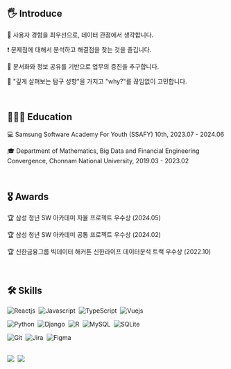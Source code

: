 ## 🖐 Introduce
🤝 사용자 경험을 최우선으로, 데이터 관점에서 생각합니다.

❗️  문제점에 대해서 분석하고 해결점을 찾는 것을 즐깁니다.

📑  문서화와 정보 공유를 기반으로 업무의 증진을 추구합니다.

🙌 "깊게 살펴보는 탐구 성향"을 가지고 "why?"를 끊임없이 고민합니다.

</br>

## 👩🏻‍💻 Education
💻 Samsung Software Academy For Youth (SSAFY) 10th, 2023.07 - 2024.06

🎓 Department of Mathematics, Big Data and Financial Engineering Convergence, Chonnam National University, 2019.03 - 2023.02

</br>

## 🎖️ Awards
🏆 삼성 청년 SW 아카데미 자율 프로젝트 우수상 (2024.05)

🏆 삼성 청년 SW 아카데미 공통 프로젝트 우수상 (2024.02)

🏆 신한금융그룹 빅데이터 해커톤 신한라이프 데이터분석 트랙 우수상 (2022.10)


</br>

## 🛠️ Skills


![Reactjs](https://img.shields.io/badge/React-61DAFB?style=flat&logo=react&logoColor=white)&nbsp;
![Javascript](https://img.shields.io/badge/JavaScript-F7DF1E?style=flat&logo=javascript&logoColor=black)&nbsp;
![TypeScript](https://img.shields.io/badge/TypeScript-3178C6?style=flat&logo=javascript&logoColor=white)&nbsp;
![Vuejs](https://img.shields.io/badge/Vue.js-4FC08D?style=flat&logo=react&logoColor=61DAFB)&nbsp;

![Python](https://img.shields.io/badge/Python-3776AB?style=flat&logo=python&logoColor=white)&nbsp;
![Django](https://img.shields.io/badge/Django-092E20?style=flat&logo=django&logoColor=white)&nbsp;
![R](https://img.shields.io/badge/R-276DC3?style=flat&logo=R&logoColor=white)&nbsp;
![MySQL](https://img.shields.io/badge/MySQL-4479A1?style=flat&logo=MySQL&logoColor=white)&nbsp;
![SQLite](https://img.shields.io/badge/SQLite-003B57?style=flat&logo=SQLite&logoColor=white)&nbsp;



![Git](https://img.shields.io/badge/Git-F05032?style=flat&logo=git&logoColor=white)&nbsp;
![Jira](https://img.shields.io/badge/Jira-0052CC?style=flat&logo=jira&logoColor=white)&nbsp;
![Figma](https://img.shields.io/badge/Figma-F24E1E?style=flat&logo=figma&logoColor=white)&nbsp;


</br>
<div style="display: flex; align-items: center;">
  <a href="https://solved.ac/eestringz/">
    <img src="http://mazassumnida.wtf/api/v2/generate_badge?boj=eestringz" />
  </a>
  &nbsp;&nbsp;
  <img src="https://github-readme-stats.vercel.app/api?username=eestringz&theme=algolia&show_icons=true&bg_color=transparent&title_color=navy&text_color=black" />
</div>
